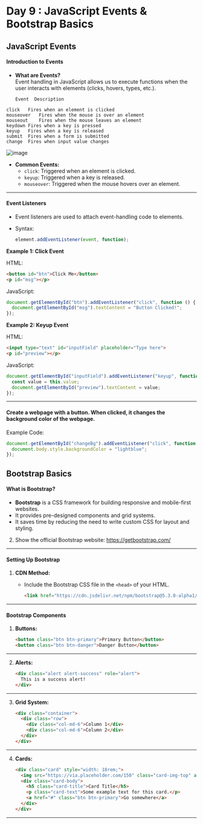 # **Day 9 : JavaScript Events & Bootstrap Basics**  


## **JavaScript Events**  

#### **Introduction to Events**  
  
   - **What are Events?**  
     Event handling in JavaScript allows us to execute functions when the user interacts with elements (clicks, hovers, types, etc.).

         Event	Description
    click	Fires when an element is clicked
    mouseover	Fires when the mouse is over an element
    mouseout	Fires when the mouse leaves an element
    keydown	Fires when a key is pressed
    keyup	Fires when a key is released
    submit	Fires when a form is submitted
    change	Fires when input value changes
  ![image](https://github.com/user-attachments/assets/e783d396-6d07-4352-9037-a3342aa3f328)

   - **Common Events:**  
     - `click`: Triggered when an element is clicked.  
     - `keyup`: Triggered when a key is released.  
     - `mouseover`: Triggered when the mouse hovers over an element.  

---

#### **Event Listeners**   
   - Event listeners are used to attach event-handling code to elements.  
   - Syntax: 

     ```javascript
     element.addEventListener(event, function);
     ```  

 **Example 1: Click Event** 

   HTML:

   ```html
   <button id="btn">Click Me</button>
   <p id="msg"></p>
   ```  
   JavaScript: 

   ```javascript
   document.getElementById("btn").addEventListener("click", function () {
     document.getElementById("msg").textContent = "Button Clicked!";
   });
   ```  


**Example 2: Keyup Event** 

   HTML:  

   ```html
   <input type="text" id="inputField" placeholder="Type here">
   <p id="preview"></p>
   ```  
   JavaScript: 

   ```javascript
   document.getElementById("inputField").addEventListener("keyup", function () {
     const value = this.value;
     document.getElementById("preview").textContent = value;
   });
   ```

---
#### Create a webpage with a button. When clicked, it changes the background color of the webpage. 

Example Code:

   ```javascript
   document.getElementById("changeBg").addEventListener("click", function () {
     document.body.style.backgroundColor = "lightblue";
   });
   ```  


## **Bootstrap Basics**  

#### **What is Bootstrap?**    
   - **Bootstrap** is a CSS framework for building responsive and mobile-first websites.  
   - It provides pre-designed components and grid systems.  
   - It saves time by reducing the need to write custom CSS for layout and styling.  

2. Show the official Bootstrap website: https://getbootstrap.com/  

---

#### **Setting Up Bootstrap**  
1. **CDN Method:**  
   - Include the Bootstrap CSS file in the `<head>` of your HTML.  

     ```html
     <link href="https://cdn.jsdelivr.net/npm/bootstrap@5.3.0-alpha1/dist/css/bootstrap.min.css" rel="stylesheet">
     ```  

---

#### **Bootstrap Components**  

1. **Buttons:**  

   ```html
   <button class="btn btn-primary">Primary Button</button>
   <button class="btn btn-danger">Danger Button</button>
   ```  
---
2. **Alerts:** 

   ```html
   <div class="alert alert-success" role="alert">
     This is a success alert!
   </div>
   ```  
---
3. **Grid System:** 

   ```html
   <div class="container">
     <div class="row">
       <div class="col-md-6">Column 1</div>
       <div class="col-md-6">Column 2</div>
     </div>
   </div>
   ```  
---
4. **Cards:**

   ```html
   <div class="card" style="width: 18rem;">
     <img src="https://via.placeholder.com/150" class="card-img-top" alt="...">
     <div class="card-body">
       <h5 class="card-title">Card Title</h5>
       <p class="card-text">Some example text for this card.</p>
       <a href="#" class="btn btn-primary">Go somewhere</a>
     </div>
   </div>
   ```  


---
